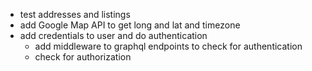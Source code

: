 - test addresses and listings
- add Google Map API to get long and lat and timezone
- add credentials to user and do authentication
  - add middleware to graphql endpoints to check for authentication
  - check for authorization
